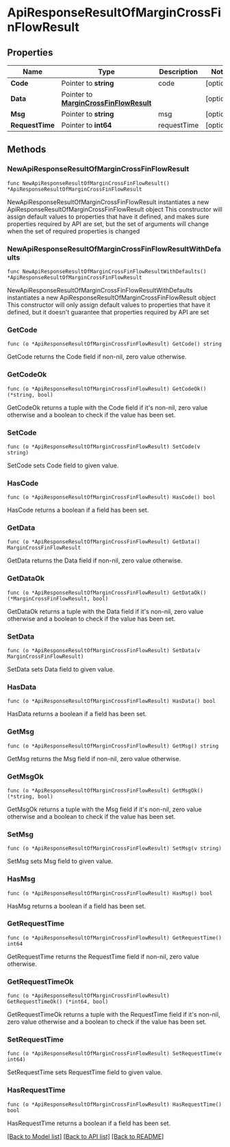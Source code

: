 # ApiResponseResultOfMarginCrossFinFlowResult

## Properties

Name | Type | Description | Notes
------------ | ------------- | ------------- | -------------
**Code** | Pointer to **string** | code | [optional] 
**Data** | Pointer to [**MarginCrossFinFlowResult**](MarginCrossFinFlowResult.md) |  | [optional] 
**Msg** | Pointer to **string** | msg | [optional] 
**RequestTime** | Pointer to **int64** | requestTime | [optional] 

## Methods

### NewApiResponseResultOfMarginCrossFinFlowResult

`func NewApiResponseResultOfMarginCrossFinFlowResult() *ApiResponseResultOfMarginCrossFinFlowResult`

NewApiResponseResultOfMarginCrossFinFlowResult instantiates a new ApiResponseResultOfMarginCrossFinFlowResult object
This constructor will assign default values to properties that have it defined,
and makes sure properties required by API are set, but the set of arguments
will change when the set of required properties is changed

### NewApiResponseResultOfMarginCrossFinFlowResultWithDefaults

`func NewApiResponseResultOfMarginCrossFinFlowResultWithDefaults() *ApiResponseResultOfMarginCrossFinFlowResult`

NewApiResponseResultOfMarginCrossFinFlowResultWithDefaults instantiates a new ApiResponseResultOfMarginCrossFinFlowResult object
This constructor will only assign default values to properties that have it defined,
but it doesn't guarantee that properties required by API are set

### GetCode

`func (o *ApiResponseResultOfMarginCrossFinFlowResult) GetCode() string`

GetCode returns the Code field if non-nil, zero value otherwise.

### GetCodeOk

`func (o *ApiResponseResultOfMarginCrossFinFlowResult) GetCodeOk() (*string, bool)`

GetCodeOk returns a tuple with the Code field if it's non-nil, zero value otherwise
and a boolean to check if the value has been set.

### SetCode

`func (o *ApiResponseResultOfMarginCrossFinFlowResult) SetCode(v string)`

SetCode sets Code field to given value.

### HasCode

`func (o *ApiResponseResultOfMarginCrossFinFlowResult) HasCode() bool`

HasCode returns a boolean if a field has been set.

### GetData

`func (o *ApiResponseResultOfMarginCrossFinFlowResult) GetData() MarginCrossFinFlowResult`

GetData returns the Data field if non-nil, zero value otherwise.

### GetDataOk

`func (o *ApiResponseResultOfMarginCrossFinFlowResult) GetDataOk() (*MarginCrossFinFlowResult, bool)`

GetDataOk returns a tuple with the Data field if it's non-nil, zero value otherwise
and a boolean to check if the value has been set.

### SetData

`func (o *ApiResponseResultOfMarginCrossFinFlowResult) SetData(v MarginCrossFinFlowResult)`

SetData sets Data field to given value.

### HasData

`func (o *ApiResponseResultOfMarginCrossFinFlowResult) HasData() bool`

HasData returns a boolean if a field has been set.

### GetMsg

`func (o *ApiResponseResultOfMarginCrossFinFlowResult) GetMsg() string`

GetMsg returns the Msg field if non-nil, zero value otherwise.

### GetMsgOk

`func (o *ApiResponseResultOfMarginCrossFinFlowResult) GetMsgOk() (*string, bool)`

GetMsgOk returns a tuple with the Msg field if it's non-nil, zero value otherwise
and a boolean to check if the value has been set.

### SetMsg

`func (o *ApiResponseResultOfMarginCrossFinFlowResult) SetMsg(v string)`

SetMsg sets Msg field to given value.

### HasMsg

`func (o *ApiResponseResultOfMarginCrossFinFlowResult) HasMsg() bool`

HasMsg returns a boolean if a field has been set.

### GetRequestTime

`func (o *ApiResponseResultOfMarginCrossFinFlowResult) GetRequestTime() int64`

GetRequestTime returns the RequestTime field if non-nil, zero value otherwise.

### GetRequestTimeOk

`func (o *ApiResponseResultOfMarginCrossFinFlowResult) GetRequestTimeOk() (*int64, bool)`

GetRequestTimeOk returns a tuple with the RequestTime field if it's non-nil, zero value otherwise
and a boolean to check if the value has been set.

### SetRequestTime

`func (o *ApiResponseResultOfMarginCrossFinFlowResult) SetRequestTime(v int64)`

SetRequestTime sets RequestTime field to given value.

### HasRequestTime

`func (o *ApiResponseResultOfMarginCrossFinFlowResult) HasRequestTime() bool`

HasRequestTime returns a boolean if a field has been set.


[[Back to Model list]](../README.md#documentation-for-models) [[Back to API list]](../README.md#documentation-for-api-endpoints) [[Back to README]](../README.md)


